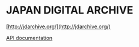 # JAPAN DIGITAL ARCHIVE

[http://jdarchive.org/](http://jdarchive.org/)

[API documentation](https://docs.google.com/document/d/1oNrQNfQcsbqiUoCdUgG9AXXxBzpt93TOGeRGSirH1GE/edit)

